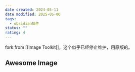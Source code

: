 ```yaml
---
date created: 2024-05-11
date modified: 2025-06-06
tags:
  - obsidian插件
status: ""
rating: 4
---
```


fork from [[Image Toolkit]]，这个似乎已经停止维护，用原版的。

## Awesome Image
